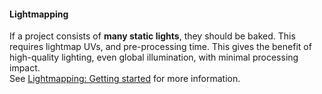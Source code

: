 #### Lightmapping
If a project consists of **many static lights**, they should be baked. This requires lightmap UVs, and pre-processing time. This gives the benefit of high-quality lighting, even global illumination, with minimal processing impact.  
See [Lightmapping: Getting started](https://docs.unity3d.com/Manual/Lightmapping.html) for more information. 
